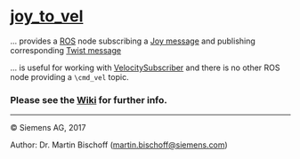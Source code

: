 # [joy_to_vel](https://github.com/siemens/ros-sharp/tree/master/ROS/joy_to_vel)
... provides a [ROS](http://www.ros.org/) node subscribing a [Joy message](http://docs.ros.org/api/sensor_msgs/html/msg/Joy.html) and publishing corresponding [Twist message](http://docs.ros.org/api/geometry_msgs/html/msg/Twist.html)

... is useful for working with [VelocitySubscriber](https://github.com/siemens/ros-sharp/blob/master/Unity3D/Assets/RosSharp/Scripts/VelocitySubscriber.cs) and there is no other ROS node providing a `\cmd_vel` topic.

### Please see the [Wiki](https://github.com/siemens/ros-sharp/wiki) for further info. ###

---

© Siemens AG, 2017

Author: Dr. Martin Bischoff (martin.bischoff@siemens.com)
